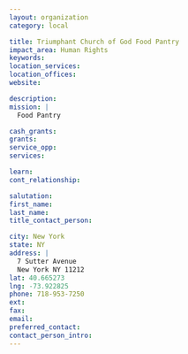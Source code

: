 ```yaml
---
layout: organization
category: local

title: Triumphant Church of God Food Pantry
impact_area: Human Rights
keywords: 
location_services: 
location_offices: 
website: 

description: 
mission: |
  Food Pantry

cash_grants: 
grants: 
service_opp: 
services: 

learn: 
cont_relationship: 

salutation: 
first_name: 
last_name: 
title_contact_person: 

city: New York
state: NY
address: |
  7 Sutter Avenue  
  New York NY 11212
lat: 40.665273
lng: -73.922825
phone: 718-953-7250
ext: 
fax: 
email: 
preferred_contact: 
contact_person_intro: 
---
```

